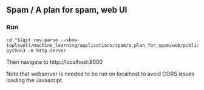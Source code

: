 ## Spam / A plan for spam, web UI

### Run

```
cd "$(git rev-parse --show-toplevel)/machine_learning/applications/spam/a_plan_for_spam/web/public"
python3 -m http.server
```

Then navigate to http://localhost:8000

Note that webserver is needed to be run on localhost to avoid CORS issues loading the Javascript.
